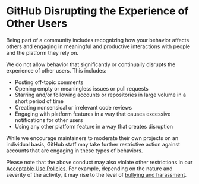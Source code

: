 # GitHub Disrupting the Experience of Other Users

Being part of a community includes recognizing how your behavior affects others and engaging in meaningful and productive interactions with people and the platform they rely on.

We do not allow behavior that significantly or continually disrupts the experience of other users. This includes:

- Posting off-topic comments
- Opening empty or meaningless issues or pull requests
- Starring and/or following accounts or repositories in large volume in a short period of time
- Creating nonsensical or irrelevant code reviews
- Engaging with platform features in a way that causes excessive notifications for other users
- Using any other platform feature in a way that creates disruption

While we encourage maintainers to moderate their own projects on an individual basis, GitHub staff may take further restrictive action against accounts that are engaging in these types of behaviors.

Please note that the above conduct may also violate other restrictions in our [Acceptable Use Policies](/site-policy/acceptable-use-policies/github-acceptable-use-policies). For example, depending on the nature and severity of the activity, it may rise to the level of [bullying and harassment](/site-policy/acceptable-use-policies/github-bullying-and-harassment).
